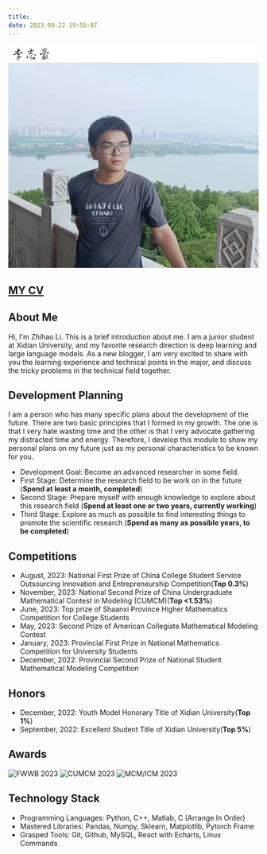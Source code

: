 ```yaml
---
title: 
date: 2023-09-22 19:55:07
---
```

![](/img/name.webp)
![Zhihao Li at the Taihu Lake in Wuxi in 2023](/img/avatar.webp)

## <a href="/download/Zhihao Li.pdf" download> MY CV </a>

## About Me

Hi, I'm Zhihao Li. This is a brief introduction about me.
I am a junior student at Xidian University, and my favorite research direction is deep learning and large language models. As a new blogger, I am very excited to share with you the learning experience and technical points in the major, and discuss the tricky problems in the technical field together.

## Development Planning

I am a person who has many specific plans about the development of the future. There are two basic principles that I formed in my growth. The one is that I very hate wasting time and the other is that I very advocate gathering my distracted time and energy. Therefore, I develop this module to show my personal plans on my future just as my personal characteristics to be known for you.

+ Development Goal: Become an advanced researcher in some field.
+ First Stage: Determine the research field to be work on in the future (**Spend at least a month, completed**)
+ Second Stage: Prepare myself with enough knowledge to explore about this research field (**Spend at least one or two years, currently working**)
+ Third Stage: Explore as much as possible to find interesting things to promote the scientific research (**Spend as many as possible years, to be completed**)

## Competitions

- August, 2023: National First Prize of China College Student Service Outsourcing Innovation and Entrepreneurship Competition(**Top 0.3%**)
- November, 2023: National Second Prize of China Undergraduate Mathematical Contest in Modeling (CUMCM)(**Top <1.53%**)
- June, 2023: Top prize of Shaanxi Province Higher Mathematics Competition for College Students
- May, 2023: Second Prize of American Collegiate Mathematical Modeling Contest
- January, 2023: Provincial First Prize in National Mathematics Competition for University Students
- December, 2022: Provincial Second Prize of National Student Mathematical Modeling Competition

## Honors

- December, 2022: Youth Model Honorary Title of Xidian University(**Top 1%**)
- September, 2022: Excellent Student Title of Xidian University(**Top 5%**)

## Awards

<img src="https://cdn.jsdelivr.net/gh/LZHMS/picx-images-hosting@master/Profile/服创获奖证书.5q776fqwvt.webp" alt="FWWB 2023" />
<img src="https://cdn.jsdelivr.net/gh/LZHMS/picx-images-hosting@master/Profile/数模国赛.101y81crot.webp" alt="CUMCM 2023" />
<img src="https://cdn.jsdelivr.net/gh/LZHMS/picx-images-hosting@master/Profile/2023美赛.3d4kp8b3nq.webp" alt="MCM/ICM 2023" />

## Technology Stack

- Programming Languages: Python, C++, Matlab, C (Arrange In Order)
- Mastered Libraries: Pandas, Numpy, Sklearn, Matplotlib, Pytorch Frame
- Grasped Tools: Git, Github, MySQL, React with Echarts, Linux Commands
